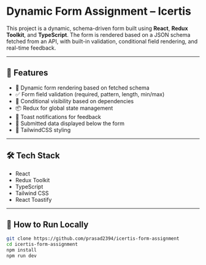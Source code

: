 # Dynamic Form Assignment – Icertis

This project is a dynamic, schema-driven form built using **React**, **Redux Toolkit**, and **TypeScript**. The form is rendered based on a JSON schema fetched from an API, with built-in validation, conditional field rendering, and real-time feedback.

---

## 🚀 Features

- 🔄 Dynamic form rendering based on fetched schema
- ✅ Form field validation (required, pattern, length, min/max)
- 🧩 Conditional visibility based on dependencies
- 📦 Redux for global state management
- 🍞 Toast notifications for feedback
- 🧾 Submitted data displayed below the form
- 🎨 TailwindCSS styling

---

## 🛠️ Tech Stack

- React
- Redux Toolkit
- TypeScript
- Tailwind CSS
- React Toastify

---

## 🧪 How to Run Locally

```bash
git clone https://github.com/prasad2394/icertis-form-assignment
cd icertis-form-assignment
npm install
npm run dev